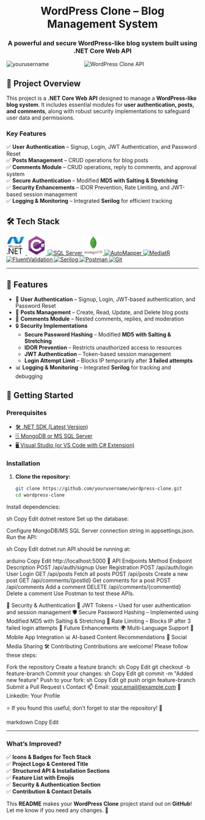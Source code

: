 <div align="center">
  <h1 style="display: inline;">WordPress Clone – Blog Management System</h1>
  <h3>A powerful and secure WordPress-like blog system built using .NET Core Web API</h3>
</div>

<img align="right" alt="WordPress Clone API" width="300" src="https://cdn.dribbble.com/users/1712260/screenshots/5842000/scene_montage_3.gif"/> 

<p align="left"> <img src="https://komarev.com/ghpvc/?username=yourusername&label=Profile%20views&color=0e75b6&style=flat" alt="yourusername" /> </p>

## 🚀 Project Overview  

This project is a **.NET Core Web API** designed to manage a **WordPress-like blog system**. It includes essential modules for **user authentication, posts, and comments**, along with robust security implementations to safeguard user data and permissions.

### **Key Features**  
✅ **User Authentication** – Signup, Login, JWT Authentication, and Password Reset  
✅ **Posts Management** – CRUD operations for blog posts  
✅ **Comments Module** – CRUD operations, reply to comments, and approval system  
✅ **Secure Authentication** – Modified **MD5 with Salting & Stretching**  
✅ **Security Enhancements** – IDOR Prevention, Rate Limiting, and JWT-based session management  
✅ **Logging & Monitoring** – Integrated **Serilog** for efficient tracking  

## 🛠️ Tech Stack  

<p align="left">
  <a href="https://dotnet.microsoft.com/" target="_blank"> 
    <img src="https://raw.githubusercontent.com/devicons/devicon/master/icons/dot-net/dot-net-original-wordmark.svg" alt=".NET Core" width="50" height="50"/> 
  </a>
  <a href="https://learn.microsoft.com/en-us/dotnet/csharp/" target="_blank"> 
    <img src="https://raw.githubusercontent.com/devicons/devicon/master/icons/csharp/csharp-original.svg" alt="C#" width="50" height="50"/> 
  </a>
  <a href="https://www.microsoft.com/en-us/sql-server" target="_blank"> 
    <img src="https://www.svgrepo.com/show/303229/microsoft-sql-server-logo.svg" alt="SQL Server" width="50" height="50"/> 
  </a>
  <a href="https://www.mongodb.com/" target="_blank"> 
    <img src="https://raw.githubusercontent.com/devicons/devicon/master/icons/mongodb/mongodb-original-wordmark.svg" alt="MongoDB" width="50" height="50"/> 
  </a>
  <a href="https://automapper.org/" target="_blank"> 
    <img src="https://www.vectorlogo.zone/logos/automapper/automapper-icon.svg" alt="AutoMapper" width="50" height="50"/> 
  </a>
  <a href="https://github.com/jbogard/MediatR" target="_blank"> 
    <img src="https://avatars.githubusercontent.com/u/4201466?s=200&v=4" alt="MediatR" width="50" height="50"/> 
  </a>
  <a href="https://fluentvalidation.net/" target="_blank"> 
    <img src="https://avatars.githubusercontent.com/u/6124640?s=200&v=4" alt="FluentValidation" width="50" height="50"/> 
  </a>
  <a href="https://serilog.net/" target="_blank"> 
    <img src="https://serilog.net/images/serilog-logo.svg" alt="Serilog" width="50" height="50"/> 
  </a>
  <a href="https://www.postman.com/" target="_blank"> 
    <img src="https://www.vectorlogo.zone/logos/getpostman/getpostman-icon.svg" alt="Postman" width="50" height="50"/> 
  </a>
  <a href="https://git-scm.com/" target="_blank"> 
    <img src="https://www.vectorlogo.zone/logos/git-scm/git-scm-icon.svg" alt="Git" width="50" height="50"/> 
  </a>
</p>

---

## 📌 Features  

- 🔑 **User Authentication** – Signup, Login, JWT-based authentication, and Password Reset  
- 📝 **Posts Management** – Create, Read, Update, and Delete blog posts  
- 💬 **Comments Module** – Nested comments, replies, and moderation  
- 🔒 **Security Implementations**  
  - **Secure Password Hashing** – Modified **MD5 with Salting & Stretching**  
  - **IDOR Prevention** – Restricts unauthorized access to resources  
  - **JWT Authentication** – Token-based session management  
  - **Login Attempt Limit** – Blocks IP temporarily after **3 failed attempts**  
- 📊 **Logging & Monitoring** – Integrated **Serilog** for tracking and debugging  

## 🚀 Getting Started  

### **Prerequisites**  
- [🛠 .NET SDK (Latest Version)](https://dotnet.microsoft.com/)  
- [🗄️ MongoDB or MS SQL Server](https://www.mongodb.com/)  
- [🖥️ Visual Studio (or VS Code with C# Extension)](https://visualstudio.microsoft.com/)  

### **Installation**  

1. **Clone the repository:**  
   ```sh
   git clone https://github.com/yourusername/wordpress-clone.git
   cd wordpress-clone
Install dependencies:

sh
Copy
Edit
dotnet restore
Set up the database:

Configure MongoDB/MS SQL Server connection string in appsettings.json.
Run the API:

sh
Copy
Edit
dotnet run
API should be running at:

arduino
Copy
Edit
http://localhost:5000
📡 API Endpoints
Method	Endpoint	Description
POST	/api/auth/signup	User Registration
POST	/api/auth/login	User Login
GET	/api/posts	Fetch all posts
POST	/api/posts	Create a new post
GET	/api/comments/{postId}	Get comments for a post
POST	/api/comments	Add a comment
DELETE	/api/comments/{commentId}	Delete a comment
Use Postman to test these APIs.

🔐 Security & Authentication
🔑 JWT Tokens – Used for user authentication and session management
🛡️ Secure Password Hashing – Implemented using Modified MD5 with Salting & Stretching
🚫 Rate Limiting – Blocks IP after 3 failed login attempts
🎯 Future Enhancements
🌍 Multi-Language Support
📱 Mobile App Integration
📊 AI-based Content Recommendations
📢 Social Media Sharing
🛠 Contributing
Contributions are welcome! Please follow these steps:

Fork the repository
Create a feature branch:
sh
Copy
Edit
git checkout -b feature-branch
Commit your changes:
sh
Copy
Edit
git commit -m "Added new feature"
Push to your fork:
sh
Copy
Edit
git push origin feature-branch
Submit a Pull Request
📞 Contact
📫 Email: your.email@example.com
🔗 LinkedIn: Your Profile

⭐ If you found this useful, don’t forget to star the repository! 🚀

markdown
Copy
Edit

---

### **What’s Improved?**  
✅ **Icons & Badges for Tech Stack**  
✅ **Project Logo & Centered Title**  
✅ **Structured API & Installation Sections**  
✅ **Feature List with Emojis**  
✅ **Security & Authentication Section**  
✅ **Contribution & Contact Details**  

This **README** makes your **WordPress Clone** project stand out on **GitHub**! Let me know if you need any changes. 🚀






